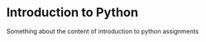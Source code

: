 Introduction to Python
=======================

Something about the content of introduction to python assignments
